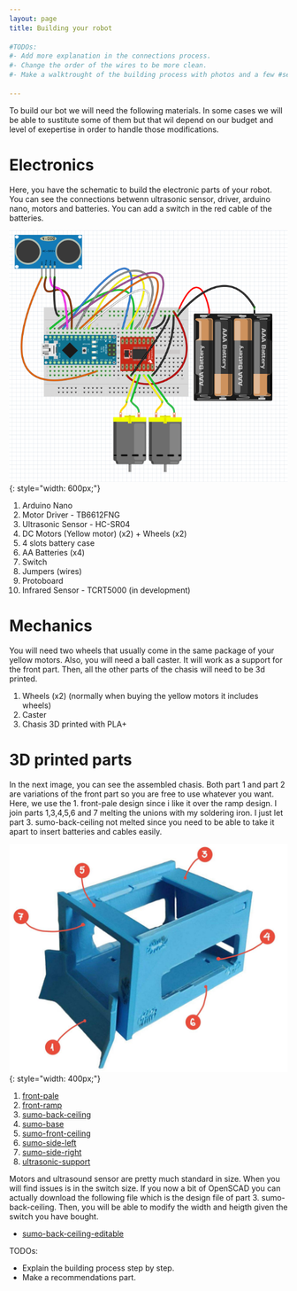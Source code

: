```yaml
---
layout: page
title: Building your robot

#TODOs:
#- Add more explanation in the connections process. 
#- Change the order of the wires to be more clean.
#- Make a walktrought of the building process with photos and a few #sentences.

---
```


To build our bot we will need the following materials. In some cases we will be able to sustitute some of them but that wil depend on our budget and level of exepertise in order to handle those modifications.

# Electronics

Here, you have the schematic to build the electronic parts of your robot. You can see the connections betwenn ultrasonic sensor, driver, arduino nano, motors and batteries. You can add a switch in the red cable of the batteries.

![SumoBot connections](assets/connections.png){: style="width: 600px;"}

1. Arduino Nano
1. Motor Driver - TB6612FNG
1. Ultrasonic Sensor - HC-SR04
1. DC Motors (Yellow motor) (x2) + Wheels (x2)
1. 4 slots battery case
1. AA Batteries (x4)
1. Switch
1. Jumpers (wires)
1. Protoboard
1. Infrared Sensor - TCRT5000 (in development)

# Mechanics
You will need two wheels that usually come in the same package of your yellow motors. Also, you will need a ball caster. It will work as a support for the front part. Then, all the other parts of the chasis will need to be 3d printed.

1. Wheels (x2) (normally when buying the yellow motors it includes wheels)
1. Caster
1. Chasis 3D printed with PLA+

# 3D printed parts

In the next image, you can see the assembled chasis. Both part 1 and part 2 are variations of the front part so you are free to use whatever you want. Here, we use the 1. front-pale design since i like it over the ramp design. I join parts 1,3,4,5,6 and 7 melting the unions with my soldering iron. I just let part 3. sumo-back-ceiling not melted since you need to be able to take it apart to insert batteries and cables easily.

![SumoBot build](assets/chasis_guide_parts.jpeg){: style="width: 400px;"}

1. [front-pale](https://github.com/MarceJara/FutureBot-MiniSumoBot/blob/gh-pages/assets/3d_models/front_pale.stl)
1. [front-ramp](https://github.com/MarceJara/FutureBot-MiniSumoBot/blob/gh-pages/assets/3d_models/front_ramp.stl)
1. [sumo-back-ceiling](https://github.com/MarceJara/FutureBot-MiniSumoBot/blob/gh-pages/assets/3d_models/sumo_back_ceiling.stl)
1. [sumo-base](https://github.com/MarceJara/FutureBot-MiniSumoBot/blob/gh-pages/assets/3d_models/sumo_base.stl)
1. [sumo-front-ceiling](https://github.com/MarceJara/FutureBot-MiniSumoBot/blob/gh-pages/assets/3d_models/sumo_front_ceiling.stl)
1. [sumo-side-left](https://github.com/MarceJara/FutureBot-MiniSumoBot/blob/gh-pages/assets/3d_models/sumo_side_left.stl)
1. [sumo-side-right](https://github.com/MarceJara/FutureBot-MiniSumoBot/blob/gh-pages/assets/3d_models/sumo_side_right.stl)
1. [ultrasonic-support](https://github.com/MarceJara/FutureBot-MiniSumoBot/blob/gh-pages/assets/3d_models/ultrasonic_support.stl)

Motors and ultrasound sensor are pretty much standard in size. When you will find issues is in the switch size. If you now a bit of OpenSCAD you can actually download the following file which is the design file of part 3. sumo-back-ceiling. Then, you will be able to modify the width and heigth given the switch you have bought. 

- [sumo-back-ceiling-editable](https://github.com/MarceJara/FutureBot-MiniSumoBot/blob/gh-pages/assets/3d_models/sumo-back-ceiling-editable.scad)

TODOs:
- Explain the building process step by step.
- Make a recommendations part.

